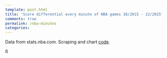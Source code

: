 ```yaml
---
template: post.html
title: "Score differential every minute of NBA games 10/2015 - 12/2015"
comments: true
permalink: /nba-minutes
categories: 
---
```


<div id='graph'></div>


Data from stats.nba.com. Scraping and chart [code](https://github.com/1wheel/roadtolarissa/tree/master/source/javascripts/posts/nba-minutes).


<div class='tooltip'></div>



<link rel="stylesheet" type="text/css" href="/javascripts/posts/nba-minutes/style.css">


<script src="/javascripts/libs/d3.4.11.js" type="text/javascript"></script>
<script src="/javascripts/libs/lodash.js" type="text/javascript"></script>
<script src="/javascripts/libs/d3-jetpack-v1.js" type="text/javascript"></script>ß
<script src="/javascripts/libs/d3-starterkit-v0.js" type="text/javascript"></script>

<script src="/javascripts/posts/nba-minutes/script.js"></script>
